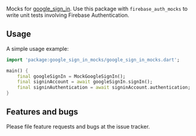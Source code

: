 Mocks for [google_sign_in](https://pub.dev/packages/google_sign_in). Use this
package with `firebase_auth_mocks` to write unit tests involving Firebase
Authentication.

## Usage

A simple usage example:

```dart
import 'package:google_sign_in_mocks/google_sign_in_mocks.dart';

main() {
    final googleSignIn = MockGoogleSignIn();
    final signinAccount = await googleSignIn.signIn();
    final signinAuthentication = await signinAccount.authentication;
}
```

## Features and bugs

Please file feature requests and bugs at the issue tracker.
